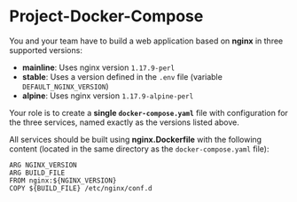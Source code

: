 # Project-Docker-Compose

You and your team have to build a web application based on **nginx** in three supported versions:

- **mainline**: Uses nginx version `1.17.9-perl`
- **stable**: Uses a version defined in the `.env` file (variable `DEFAULT_NGINX_VERSION`)
- **alpine**: Uses nginx version `1.17.9-alpine-perl`

Your role is to create a **single `docker-compose.yaml`** file with configuration for the three services, named exactly as the versions listed above.

All services should be built using **nginx.Dockerfile** with the following content (located in the same directory as the `docker-compose.yaml` file):

```
ARG NGINX_VERSION
ARG BUILD_FILE
FROM nginx:${NGINX_VERSION}
COPY ${BUILD_FILE} /etc/nginx/conf.d
```
